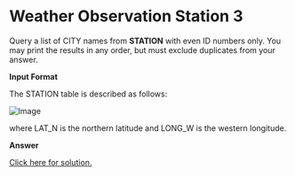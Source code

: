 # Weather Observation Station 3

Query a list of CITY names from **STATION** with even ID numbers only. You may print the results in any order, but must exclude duplicates from your answer.

**Input Format**

The STATION table is described as follows:

![Image](https://s3.amazonaws.com/hr-challenge-images/9336/1449345840-5f0a551030-Station.jpg)

where LAT_N is the northern latitude and LONG_W is the western longitude.

**Answer**

[Click here for solution.](https://github.com/Autumn-grass/hackerrank_sql_practice/blob/master/Easy/Basic%20selection/A8_Weather%20Observation%20Station%203.sql)
